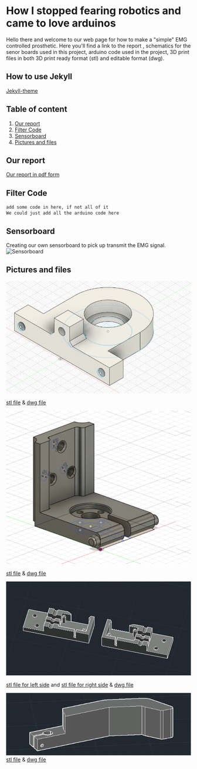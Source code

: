 # How I stopped fearing robotics and came to love arduinos
Hello there and welcome to our web page for how to make a "simple" EMG controlled prosthetic. Here you'll find a link to the report , schematics for the senor boards used in this project, arduino code used in the project, 3D print files in both 3D print ready format (stl) and editable format (dwg).  

## How to use Jekyll
[Jekyll-theme](https://github.com/mmistakes/jekyll-theme-basically-basic/blob/master/README.md#ruby-gem-method)

## Table of content
1. [Our report](#Our-report)
2. [Filter Code](#Filter-Code)
3. [Sensorboard](#Sensorboard)
4. [Pictures and files](#Pictures-and-files)

## Our report
[Our report in pdf form](https://drive.google.com/file/d/135nqrgYZVhD_CpQoTayHe5q2DdZN0q2t/view?usp=sharing)

## Filter Code
```terminal
add some code in here, if not all of it
We could just add all the arduino code here
```
## Sensorboard
Creating our own sensorboard to pick up transmit the EMG signal.
![Sensorboard](Picture/SensorBoard.png)

## Pictures and files
![Ballbearing holder](Pictures/Ballbearingholder.png)

[stl file](Projects/Holder_Ball_Bearing_1mm_off/Holder_Ball_Bearing_1mm_off.stl) &
[dwg file](Projects/Holder_Ball_Bearing_1mm_off/Holder_Ball_bearing_1mm_off.dwg)  

![Holder for the bolt](Pictures/Holder%20for%20rail.png)

[stl file](Projects/roller_that_works_like_a_holder/roller_that_works_like_a_holder.stl) &
[dwg file](Projects/roller_that_works_like_a_holder/roller_that_works_like_a_holder.dwg)  

![Holders for the switches](Pictures/box%20for%20switches.png)

[stl file for left side](Projects/sensorholders/sensorholder_left.stl) and 
[stl file for right side](Projects/sensorholders/sensorholder_right.stl) &
[dwg file](Projects/sensorholders/sensorholders.dwg) 

![Lever for the hand](Pictures/hand%20lever.png)
[stl file](Projects/Hand%20part/Hand_part.stl) &
[dwg file](Projects/Hand%20part/Hand%20part.dwg) 
